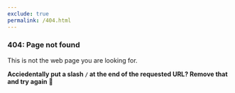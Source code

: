 ```yaml
---
exclude: true
permalink: /404.html
---
```


### 404: Page not found
This is not the web page you are looking for.

__Acciedentally put a slash `/` at the end of the requested URL? Remove that and try again__ 🥳
